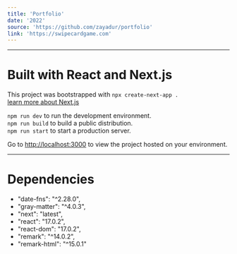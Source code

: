 ```yaml
---
title: 'Portfolio'
date: '2022'
source: 'https://github.com/zayadur/portfolio'
link: 'https://swipecardgame.com'
---
```


***

# Built with React and Next.js

This project was bootstrapped with `npx create-next-app .`\
[learn more about Next.js](https://nextjs.org/learn/foundations/about-nextjs)

`npm run dev` to run the development environment.\
`npm run build` to build a public distribution.\
`npm run start` to start a production server.

 Go to [http://localhost:3000](http://localhost:3000) to view the project hosted on your environment.

***

# Dependencies
- "date-fns": "^2.28.0",
- "gray-matter": "^4.0.3",
- "next": "latest",
- "react": "17.0.2",
- "react-dom": "17.0.2",
- "remark": "^14.0.2",
- "remark-html": "^15.0.1"